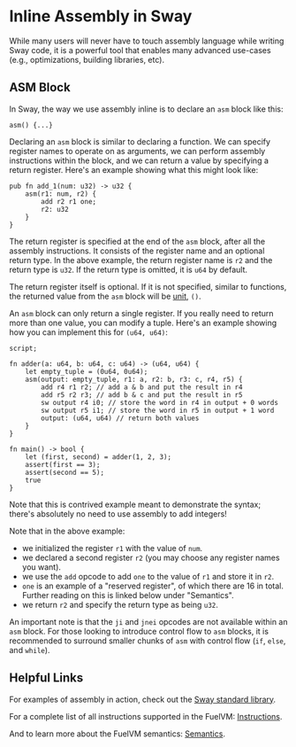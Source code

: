 # Inline Assembly in Sway

While many users will never have to touch assembly language while writing Sway code, it is a powerful tool that enables many advanced use-cases (e.g., optimizations, building libraries, etc).

## ASM Block

In Sway, the way we use assembly inline is to declare an `asm` block like this:

```sway
asm() {...}
```

Declaring an `asm` block is similar to declaring a function.
We can specify register names to operate on as arguments, we can perform assembly instructions within the block, and we can return a value by specifying a return register.
Here's an example showing what this might look like:

```sway
pub fn add_1(num: u32) -> u32 {
    asm(r1: num, r2) {
        add r2 r1 one;
        r2: u32
    }
}
```

The return register is specified at the end of the `asm` block, after all the assembly instructions. It consists of the register name and an optional return type. In the above example, the return register name is `r2` and the return type is `u32`.
If the return type is omitted, it is `u64` by default.

The return register itself is optional. If it is not specified, similar to functions, the returned value from the `asm` block will be [unit](../basics/built_in_types.md#unit-type), `()`.

An `asm` block can only return a single register. If you really need to return more than one value, you can modify a tuple. Here's an example showing how you can implement this for `(u64, u64)`:

```sway
script;

fn adder(a: u64, b: u64, c: u64) -> (u64, u64) {
    let empty_tuple = (0u64, 0u64);
    asm(output: empty_tuple, r1: a, r2: b, r3: c, r4, r5) {
        add r4 r1 r2; // add a & b and put the result in r4
        add r5 r2 r3; // add b & c and put the result in r5
        sw output r4 i0; // store the word in r4 in output + 0 words
        sw output r5 i1; // store the word in r5 in output + 1 word
        output: (u64, u64) // return both values
    }
}

fn main() -> bool {
    let (first, second) = adder(1, 2, 3);
    assert(first == 3);
    assert(second == 5);
    true
}
```

Note that this is contrived example meant to demonstrate the syntax; there's absolutely no need to use assembly to add integers!

Note that in the above example:

- we initialized the register `r1` with the value of `num`.
- we declared a second register `r2` (you may choose any register names you want).
- we use the `add` opcode to add `one` to the value of `r1` and store it in `r2`.
- `one` is an example of a "reserved register", of which there are 16 in total. Further reading on this is linked below under "Semantics".
- we return `r2` and specify the return type as being `u32`.

An important note is that the `ji` and `jnei` opcodes are not available within an `asm` block. For those looking to introduce control flow to `asm` blocks, it is recommended to surround smaller chunks of `asm` with control flow (`if`, `else`, and `while`).

## Helpful Links

For examples of assembly in action, check out the [Sway standard library](https://github.com/FuelLabs/sway/tree/master/sway-lib-std).

For a complete list of all instructions supported in the FuelVM: [Instructions](https://fuellabs.github.io/fuel-specs/master/vm/instruction_set).

And to learn more about the FuelVM semantics: [Semantics](https://fuellabs.github.io/fuel-specs/master/vm#semantics).
